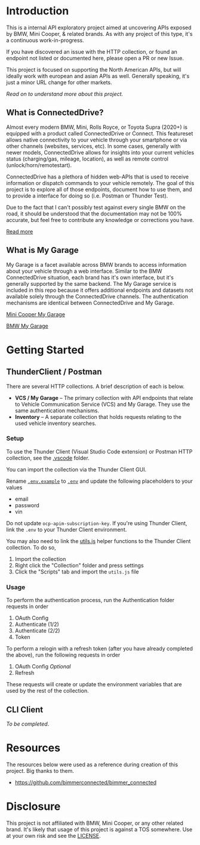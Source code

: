# Introduction

This is a internal API exploratory project aimed at uncovering APIs exposed by BMW, Mini Cooper, & related brands.
As with any project of this type, it's a continuous work-in-progress.

If you have discovered an issue with the HTTP collection, or found an endpoint not listed or documented here, please open a PR or new Issue.

This project is focused on supporting the North American APIs, but will ideally work with european and asian APIs as well. Generally speaking, it's just a minor URL change for other markets.

*Read on to understand more about this project.*

## What is ConnectedDrive?

Almost every modern BMW, Mini, Rolls Royce, or Toyota Supra (2020+) is equipped with a product called ConnectedDrive or Connect. This featureset allows native connectivity to your vehicle through your smartphone or via other channels (websites, services, etc). In some cases, generally with newer models, ConnectedDrive allows for insights into your current vehicles status (charging/gas, mileage, location), as well as remote control (unlock/horn/remotestart).

ConnectedDrive has a plethora of hidden web-APIs that is used to receive information or dispatch commands to your vehicle remotely. The goal of this project is to explore all of those endpoints, document how to use them, and to provide a interface for doing so (i.e. Postman or Thunder Test).

Due to the fact that I can't possibly test against every single BMW on the road, it should be understood that the documentation may not be 100% accurate, but feel free to contribute any knowledge or corrections you have.

[Read more](https://www.bmwusa.com/explore/connecteddrive.html)

## What is My Garage

My Garage is a facet available across BMW brands to access information about your vehicle through a web interface. Similar to the BMW ConnectedDrive situation, each brand has it's own interface, but it's generally supported by the same backend. The My Garage service is included in this repo because it offers additional endpoints and datasets not available solely through the ConnectedDrive channels. The authentication mechanisms are identical between ConnectedDrive and My Garage.

[Mini Cooper My Garage](https://mygarage.miniusa.com/)

[BMW My Garage](https://mygarage.bmwusa.com/)

# Getting Started

## ThunderClient / Postman

There are several HTTP collections. A brief description of each is below.

- **VCS / My Garage** – The primary collection with API endpoints that relate to Vehicle Communication Service (VCS) and My Garage. They use the same authentication mechanisms.
- **Inventory** – A separate collection that holds requests relating to the used vehicle inventory searches.

### Setup

To use the Thunder Client (Visual Studio Code extension) or Postman HTTP collection, see the [.vscode](/.vscode) folder.

You can import the collection via the Thunder Client GUI.

Rename [`.env.example`](./.vscode/.env.example) to [`.env`](./.vscode/.env) and update the following placeholders to your values

- email
- password
- vin

Do not update `ocp-apim-subscription-key`. If you're using Thunder Client, link the `.env` to your Thunder Client environment.

You may also need to link the [utils.js](./.vscode/utils.js) helper functions to the Thunder Client collection. To do so,

1. Import the collection
2. Right click the "Collection" folder and press settings
3. Click the "Scripts" tab and import the `utils.js` file

### Usage

To perform the authentication process, run the Authentication folder requests in order

1. OAuth Config
2. Authenticate (1/2)
3. Authenticate (2/2)
4. Token

To perform a relogin with a refresh token (after you have already completed the above), run the following requests in order

1. OAuth Config *Optional*
2. Refresh

These requests will create or update the environment variables that are used by the rest of the collection.

## CLI Client

*To be completed*.

# Resources

The resources below were used as a reference during creation of this project. Big thanks to them.

- <https://github.com/bimmerconnected/bimmer_connected>

# Disclosure

This project is not affiliated with BMW, Mini Cooper, or any other related brand. It's likely that usage of this project is against a TOS somewhere. Use at your own risk and see the [LICENSE](./LICENSE).
